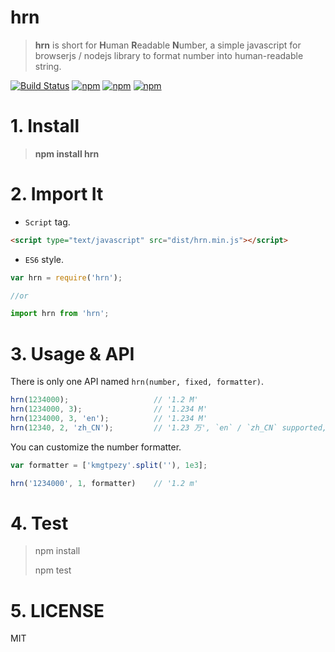 # hrn

> **hrn** is short for **H**uman **R**eadable **N**umber, a simple javascript for browserjs / nodejs library to format number into human-readable string.


[![Build Status](https://travis-ci.org/hustcc/hrn.svg?branch=master)](https://travis-ci.org/hustcc/hrn) [![npm](https://img.shields.io/npm/v/hrn.svg?style=flat-square)](https://www.npmjs.com/package/hrn) [![npm](https://img.shields.io/npm/dt/hrn.svg?style=flat-square)](https://www.npmjs.com/package/hrn) [![npm](https://img.shields.io/npm/l/hrn.svg?style=flat-square)](https://www.npmjs.com/package/hrn)


# 1. Install

> **npm install hrn**


# 2. Import It

 - `Script` tag.

```html
<script type="text/javascript" src="dist/hrn.min.js"></script>
```

 - `ES6` style.

```js
var hrn = require('hrn');

//or

import hrn from 'hrn';
```


# 3. Usage & API

There is only one API named `hrn(number, fixed, formatter)`.

```js
hrn(1234000);                   // '1.2 M'
hrn(1234000, 3);                // '1.234 M'
hrn(1234000, 3, 'en');          // '1.234 M'
hrn(12340, 2, 'zh_CN');         // '1.23 万', `en` / `zh_CN` supported, `en` is default.

```

You can customize the number formatter.

```js
var formatter = ['kmgtpezy'.split(''), 1e3];

hrn('1234000', 1, formatter)    // '1.2 m'
```

# 4. Test

> npm install
> 
> npm test


# 5. LICENSE

MIT